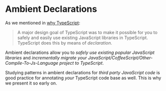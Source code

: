 # Ambient Declarations

As we mentioned in [why TypeScript](../../getting-started/why-typescript.md):

> A major design goal of TypeScript was to make it possible for you to safely and easily use existing JavaScript libraries in TypeScript. TypeScript does this by means of _declaration_.

Ambient declarations allow you to _safely use existing popular JavaScript libraries_ and _incrementally migrate your JavaScript/CoffeeScript/Other-Compile-To-Js-Language project to TypeScript_.

Studying patterns in ambient declarations for _third party JavaScript code_ is good practice for annotating _your_ TypeScript code base as well. This is why we present it so early on.

